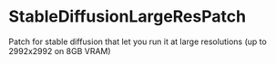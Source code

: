 # StableDiffusionLargeResPatch
Patch for stable diffusion that let you run it at large resolutions (up to 2992x2992 on 8GB VRAM)

